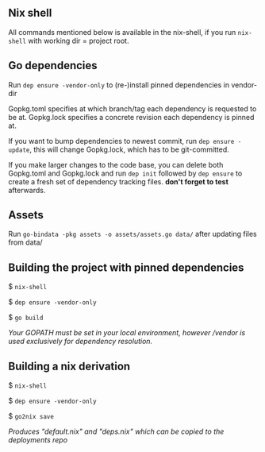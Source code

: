 
## Nix shell

All commands mentioned below is available in the nix-shell, if you run `nix-shell` with working dir = project root.

## Go dependencies

Run `dep ensure -vendor-only` to (re-)install pinned dependencies in vendor-dir

Gopkg.toml specifies at which branch/tag each dependency is requested to be at.
Gopkg.lock specifies a concrete revision each dependency is pinned at.

If you want to bump dependencies to newest commit, run `dep ensure -update`, this will change Gopkg.lock, which has to be git-committed.

If you make larger changes to the code base, you can delete both Gopkg.toml and Gopkg.lock and run `dep init` followed by `dep ensure` to create a fresh set of dependency tracking files. **don't forget to test** afterwards.

## Assets

Run `go-bindata -pkg assets -o assets/assets.go data/` after updating files from data/

## Building the project with pinned dependencies

$ `nix-shell`

$ `dep ensure -vendor-only`

$ `go build`

*Your GOPATH must be set in your local environment, however /vendor is used exclusively for dependency resolution.*


## Building a nix derivation

$ `nix-shell`

$ `dep ensure -vendor-only`

$ `go2nix save`

*Produces "default.nix" and "deps.nix" which can be copied to the deployments repo*
